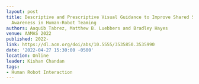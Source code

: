 ```yaml
---
layout: post
title: Descriptive and Prescriptive Visual Guidance to Improve Shared Situational
  Awareness in Human-Robot Teaming
authors: Aaquib Tabrez, Matthew B. Luebbers and Bradley Hayes
venue: AAMAS 2022
published: 2022-
link: https://dl.acm.org/doi/abs/10.5555/3535850.3535990
date: '2022-04-27 15:30:00 -0500'
location: Online
leader: Kishan Chandan
tags:
- Human Robot Interaction
---
```

